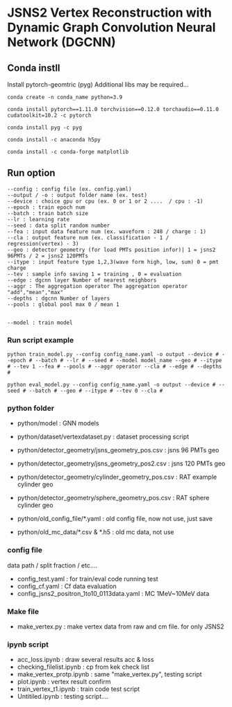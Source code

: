 # JSNS2 Vertex Reconstruction with Dynamic Graph Convolution Neural Network (DGCNN)
## Conda instll
Install pytorch-geomtric (pyg)
Additional libs may be required...


    conda create -n conda_name python=3.9

    conda install pytorch==1.11.0 torchvision==0.12.0 torchaudio==0.11.0 cudatoolkit=10.2 -c pytorch

    conda install pyg -c pyg

    conda install -c anaconda h5py

    conda install -c conda-forge matplotlib
## Run option
    
    --config : config file (ex. config.yaml)
    --output / -o : output folder name (ex. test)
    --device : choice gpu or cpu (ex. 0 or 1 or 2 ....  / cpu : -1)
    --epoch : train epoch num
    --batch : train batch size
    --lr : learning rate
    --seed : data split random number
    --fea : input data feature num (ex. waveform : 248 / charge : 1)
    --cla : output feature num (ex. classification - 1 / regression(vertex) - 3)
    --geo : detector geometry (for load PMTs position infor)| 1 = jsns2 96PMTs / 2 = jsns2 120PMTs
    --itype : input feature type 1,2,3(wave form high, low, sum) 0 = pmt charge
    --tev : sample info saving 1 = training , 0 = evaluation
    --edge : dgcnn layer Number of nearest neighbors
    --aggr : The aggregation operator The aggregation operator "add","mean","max"
    --depths : dgcnn Number of layers
    --pools : global pool max 0 / mean 1


    --model : train model

### Run script example
    python train_model.py --config config_name.yaml -o output --device # --epoch # --batch # --lr # --seed # --model model_name --geo # --itype # --tev 1 --fea # --pools # --aggr operator --cla # --edge # --depths # 

    python eval_model.py --config config_name.yaml -o output --device # --seed # --batch # --geo # --itype # --tev 0 --cla #


### python folder

- python/model : GNN models

- python/dataset/vertexdataset.py : dataset processing script

- python/detector_geometry/jsns_geometry_pos.csv : jsns 96 PMTs geo
- python/detector_geometry/jsns_geometry_pos2.csv : jsns 120 PMTs geo
- python/detector_geometry/cylinder_geometry_pos.csv : RAT example cylinder geo
- python/detector_geometry/sphere_geometry_pos.csv : RAT sphere cylinder geo

- python/old_config_file/*.yaml : old config file, now not use, just save

- python/old_mc_data/*.csv & *.h5 : old mc data, not use










### config file
data path / split fraction / etc....
- config_test.yaml : for train/eval code running test
- config_cf.yaml : Cf data evaluation
- config_jsns2_positron_1to10_0113data.yaml : MC 1MeV~10MeV data

### Make file

- make_vertex.py : make vertex data from raw and cm file. for only JSNS2



### ipynb script

- acc_loss.ipynb : draw several results acc & loss
- checking_filelist.ipynb : cp from kek check list
- make_vertex_protp.ipynb : same "make_vertex.py", testing script
- plot.ipynb : vertex result confirm
- train_vertex_t1.ipynb : train code test script
- Untitiled.ipynb : testing script....
